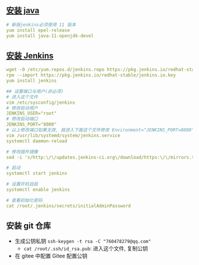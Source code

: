 ## [安装 java](https://www.oracle.com/java/technologies/javase/jdk11-archive-downloads.html)

```yml
# 新版jenkins必须使用 11 版本
yum install epel-release
yum install java-11-openjdk-devel
```

## [安装 Jenkins](https://pkg.jenkins.io/redhat-stable/)

```yml
wget -O /etc/yum.repos.d/jenkins.repo https://pkg.jenkins.io/redhat-stable/jenkins.repo --no-check-certificate
rpm --import https://pkg.jenkins.io/redhat-stable/jenkins.io.key
yum install jenkins

## 设置端口与用户(非必须)
# 进入这个文件
vim /etc/sysconfig/jenkins
# 修改启动用户
JENKINS_USER="root"
# 修改启动端口
JENKINS_PORT="8000"
# 以上修改端口如果无效, 就进入下面这个文件修改 Environment="JENKINS_PORT=8080" 这个部分, 然后更新配置
vim /usr/lib/systemd/system/jenkins.service
systemctl daemon-reload

# 修改插件镜像
sed -i 's/http:\/\/updates.jenkins-ci.org\/download/https:\/\/mirrors.tuna.tsinghua.edu.cn\/jenkins/g' /var/lib/jenkins/updates/default.json && sed -i 's/http:\/\/www.google.com/https:\/\/www.baidu.com/g' /var/lib/jenkins/updates/default.json

# 启动
systemctl start jenkins

# 设置开机自启
systemctl enable jenkins

# 查看初始化密码
cat /root/.jenkins/secrets/initialAdminPassword

```

## 安装 git 仓库

- 生成公钥私钥 `ssh-keygen -t rsa -C "760478279@qq.com"`
  - `cat /root/.ssh/id_rsa.pub`: 进入这个文件, 复制公钥
- 在 gitee 中配置 Gitee 配置公钥
